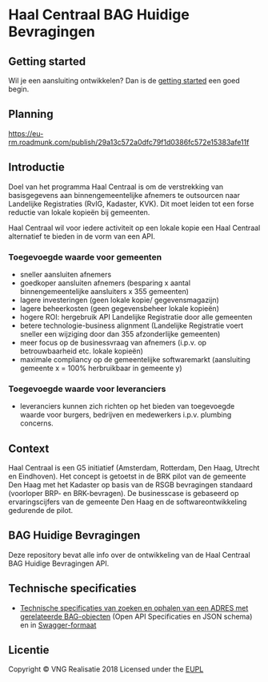 # Haal Centraal BAG Huidige Bevragingen

## Getting started
Wil je een aansluiting ontwikkelen? Dan is de [getting started](./docs/getting-started.md) een goed begin.

## Planning
https://eu-rm.roadmunk.com/publish/29a13c572a0dfc79f1d0386fc572e15383afe11f

## Introductie
Doel van het programma Haal Centraal is om de verstrekking van basisgegevens aan binnengemeentelijke afnemers te outsourcen naar Landelijke Registraties (RvIG, Kadaster, KVK). Dit moet leiden tot een forse reductie van lokale kopieën bij gemeenten.

Haal Centraal wil voor iedere activiteit op een lokale kopie een Haal Centraal alternatief te bieden in de vorm van een API.

### Toegevoegde waarde voor gemeenten
- sneller aansluiten afnemers
- goedkoper aansluiten afnemers (besparing x aantal binnengemeentelijke aansluiters x 355 gemeenten)
- lagere investeringen (geen lokale kopie/ gegevensmagazijn)
- lagere beheerkosten (geen gegevensbeheer lokale kopieën)
- hogere ROI: hergebruik API Landelijke Registratie door alle gemeenten
- betere technologie-business alignment (Landelijke Registratie voert sneller een wijziging door dan 355 afzonderlijke gemeenten)
- meer focus op de businessvraag van afnemers (i.p.v. op betrouwbaarheid etc. lokale kopieën)
- maximale compliancy op de gemeentelijke softwaremarkt (aansluiting gemeente x = 100% herbruikbaar in gemeente y)

### Toegevoegde waarde voor leveranciers
- leveranciers kunnen zich richten op het bieden van toegevoegde waarde voor burgers, bedrijven en medewerkers i.p.v. plumbing concerns.

## Context
Haal Centraal is een G5 initiatief (Amsterdam, Rotterdam, Den Haag, Utrecht en Eindhoven). Het concept is getoetst in de BRK pilot van de gemeente Den Haag met het Kadaster op basis van de RSGB bevragingen standaard (voorloper BRP- en BRK-bevragen). De businesscase is gebaseerd op ervaringscijfers van de gemeente Den Haag en de softwareontwikkeling gedurende de pilot.

## BAG Huidige Bevragingen
Deze repository bevat alle info over de ontwikkeling van de Haal Centraal BAG Huidige Bevragingen API.

## Technische specificaties

* [Technische specificaties van zoeken en ophalen van een ADRES met gerelateerde BAG-objecten](https://github.com/VNG-Realisatie/Haal-Centraal-BAG-Bevragen/tree/master/specificatie/) (Open API Specificaties en JSON schema) en in [Swagger-formaat](https://petstore.swagger.io/?url=https://raw.githubusercontent.com/VNG-Realisatie/Haal-Centraal-BAG-Bevragen/master/specificatie/openapi.yaml)

## Licentie
Copyright &copy; VNG Realisatie 2018
Licensed under the [EUPL](https://github.com/VNG-Realisatie/Haal-Centraal-BAG-bevragen/blob/master/LICENCE.md)
